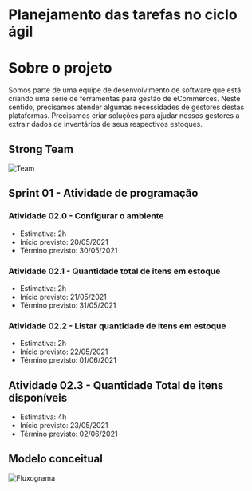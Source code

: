 # Planejamento das tarefas no ciclo ágil

# Sobre o projeto


Somos parte de uma equipe de desenvolvimento de software que está criando uma série de ferramentas para gestão de eCommerces. Neste sentido, precisamos atender algumas necessidades de gestores destas plataformas. Precisamos criar soluções para ajudar nossos gestores a extrair dados de inventários de seus respectivos estoques.

## Strong Team
![Team](Team.png.png)

## Sprint 01 - Atividade de programação

### Atividade 02.0 - Configurar o ambiente
- Estimativa: 2h
- Início previsto: 20/05/2021
- Término previsto: 30/05/2021

### Atividade 02.1 - Quantidade total de itens em estoque
- Estimativa: 2h
- Início previsto: 21/05/2021
- Término previsto: 31/05/2021

### Atividade 02.2 - Listar quantidade de itens em estoque
- Estimativa: 2h
- Início previsto: 22/05/2021
- Término previsto: 01/06/2021

## Atividade 02.3 - Quantidade Total de itens disponíveis
- Estimativa: 4h
- Início previsto: 23/05/2021
- Término previsto: 02/06/2021

## Modelo conceitual
![Fluxograma](Fluxograma.png.jpg)






